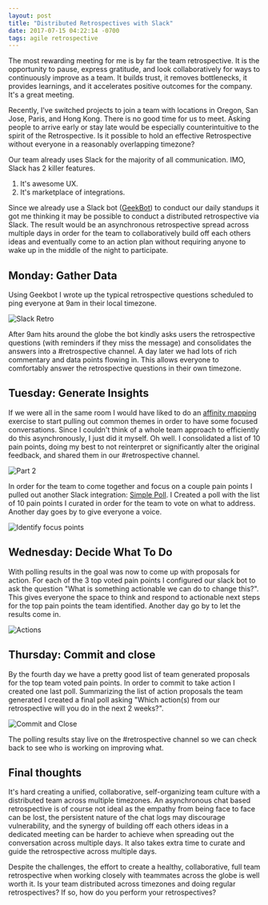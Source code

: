```yaml
---
layout: post
title: "Distributed Retrospectives with Slack"
date: 2017-07-15 04:22:14 -0700
tags: agile retrospective
---
```


The most rewarding meeting for me is by far the team retrospective. It is the opportunity to pause, express gratitude, and look collaboratively for ways to continuously improve as a team.  It builds trust, it removes bottlenecks, it provides learnings, and it accelerates positive outcomes for the company.  It's a great meeting.   

Recently, I've switched projects to join a team with locations in Oregon, San Jose, Paris, and Hong Kong.  There is no good time for us to meet.  Asking people to arrive early or stay late would be especially counterintuitive to the spirit of the Retrospective. Is it possible to hold an effective Retrospective without everyone in a reasonably overlapping timezone?

Our team already uses Slack for the majority of all communication.  IMO, Slack has 2 killer features.  
1. It's awesome UX.  
2. It's marketplace of integrations.  

Since we already use a Slack bot ([GeekBot](http://geekbot.io)) to conduct our daily standups it got me thinking it may be possible to conduct a distributed retrospective via Slack.  The result would be an asynchronous retrospective spread across multiple days in order for the team to collaboratively build off each others ideas and eventually come to an action plan without requiring anyone to wake up in the middle of the night to participate.  

## Monday: Gather Data
Using Geekbot I wrote up the typical retrospective questions scheduled to ping everyone at 9am in their local timezone.  

![Slack Retro]({{site.url}}/assets/slack-retro.png)

After 9am hits around the globe the bot kindly asks users the retrospective questions (with reminders if they miss the message) and consolidates the answers into a #retrospective channel.  A day later we had lots of rich commentary and data points flowing in.  This allows everyone to comfortably answer the retrospective questions in their own timezone.  

## Tuesday: Generate Insights
If we were all in the same room I would have liked to do an [affinity mapping](http://gamestorming.com/core-games/affinity-map/) exercise to start pulling out common themes in order to have some focused conversations.  Since I couldn't think of a whole team approach to efficiently do this asynchronously, I just did it myself. Oh well.  I consolidated a list of 10 pain points, doing my best to not reinterpret or significantly alter the original feedback, and shared them in our #retrospective channel.  

![Part 2]({{site.url}}/assets/slack-part2.png)

In order for the team to come together and focus on a couple pain points I pulled out another Slack integration: [Simple Poll](https://simplepoll.rocks).  I Created a poll with the list of 10 pain points I curated in order for the team to vote on what to address.  Another day goes by to give everyone a voice.

![Identify focus points]({{site.url}}/assets/slack-poll.png)

## Wednesday: Decide What To Do
With polling results in the goal was now to come up with proposals for action.  For each of the 3 top voted pain points I configured our slack bot to ask the question "What is something actionable we can do to change this?". This gives everyone the space to think and respond to actionable next steps for the top pain points the team identified.  Another day go by to let the results come in.

![Actions]({{site.url}}/assets/slack-results.png)

## Thursday: Commit and close
By the fourth day we have a pretty good list of team generated proposals for the top team voted pain points.  In order to commit to take action I created one last poll.  Summarizing the list of action proposals the team generated I created a final poll asking "Which action(s) from our retrospective will you do in the next 2 weeks?".

![Commit and Close]({{site.url}}/assets/slack-commit.png)

The polling results stay live on the #retrospective channel so we can check back to see who is working on improving what.

## Final thoughts
It's hard creating a unified, collaborative, self-organizing team culture with a distributed team across multiple timezones. An asynchronous chat based retrospective is of course not ideal as the empathy from being face to face can be lost, the persistent nature of the chat logs may discourage vulnerability, and the synergy of building off each others ideas in a dedicated meeting can be harder to achieve when spreading out the conversation across multiple days.  It also takes extra time to curate and guide the retrospective across multiple days.  

Despite the challenges, the effort to create a healthy, collaborative, full team retrospective when working closely with teammates across the globe is well worth it.   Is your team distributed across timezones and doing regular retrospectives?  If so, how do you perform your retrospectives?  
